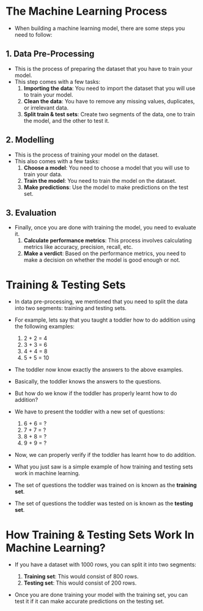 # The Machine Learning Process
+ When building a machine learning model, there are some steps you need to follow:

## 1. Data Pre-Processing
+ This is the process of preparing the dataset that you have to train your model.
+ This step comes with a few tasks:
    1. **Importing the data**: You need to import the dataset that you will use to train your model.
    2. **Clean the data**: You have to remove any missing values, duplicates, or irrelevant data.
    3. **Split train & test sets**: Create two segments of the data, one to train the model, and the other to test it.

## 2. Modelling
+ This is the process of training your model on the dataset.
+ This also comes with a few tasks:
    1. **Choose a model**: You need to choose a model that you will use to train your data.
    2. **Train the model**: You need to train the model on the dataset.
    3. **Make predictions**: Use the model to make predictions on the test set.

## 3. Evaluation
+ Finally, once you are done with training the model, you need to evaluate it.
    1. **Calculate performance metrics**: This process involves calculating metrics like accuracy, precision, recall, etc.
    2. **Make a verdict**: Based on the performance metrics, you need to make a decision on whether the model is good enough or not.

# Training & Testing Sets
+ In data pre-processing, we mentioned that you need to split the data into two segments: training and testing sets.
+ For example, lets say that you taught a toddler how to do addition using the following examples:
    1. 2 + 2 = 4
    2. 3 + 3 = 6
    3. 4 + 4 = 8
    4. 5 + 5 = 10

+ The toddler now know exactly the answers to the above examples.
+ Basically, the toddler knows the answers to the questions.
+ But how do we know if the toddler has properly learnt how to do addition?
+ We have to present the toddler with a new set of questions:
    1. 6 + 6 = ?
    2. 7 + 7 = ?
    3. 8 + 8 = ?
    4. 9 + 9 = ?

+ Now, we can properly verify if the toddler has learnt how to do addition.
+ What you just saw is a simple example of how training and testing sets work in machine learning.
+ The set of questions the toddler was trained on is known as the **training set**.
+ The set of questions the toddler was tested on is known as the **testing set**.

# How Training & Testing Sets Work In Machine Learning?
+ If you have a dataset with 1000 rows, you can split it into two segments:
    1. **Training set**: This would consist of 800 rows.
    2. **Testing set**: This would consist of 200 rows.

+ Once you are done training your model with the training set, you can test it if it can make accurate predictions on the testing set.
